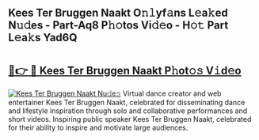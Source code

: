 ## Kees Ter Bruggen Naakt O𝚗𝚕yf𝚊ns L𝚎a𝚔ed N𝚞𝚍es - Part-Aq8 P𝚑𝚘tos Vi𝚍𝚎o - H𝚘𝚝 Part L𝚎a𝚔s Yad6Q

# <h2><a href="http://kf62f4.oniu.top/?m=Kees+Ter+Bruggen+Naakt">🔗👉 🔴 Kees Ter Bruggen Naakt P𝚑ot𝚘𝚜 V𝚒d𝚎o</a></h2>

[![Kees Ter Bruggen Naakt Nu𝚍e𝚜](https://i.imgur.com/0qMVB7G.gif)](http://kf62f4.oniu.top/?m=Kees+Ter+Bruggen+Naakt)
Virtual dance creator and web entertainer Kees Ter Bruggen Naakt, celebrated for disseminating dance and lifestyle inspiration through solo and collaborative performances and short videos. Inspiring public speaker Kees Ter Bruggen Naakt, celebrated for their ability to inspire and motivate large audiences.  

